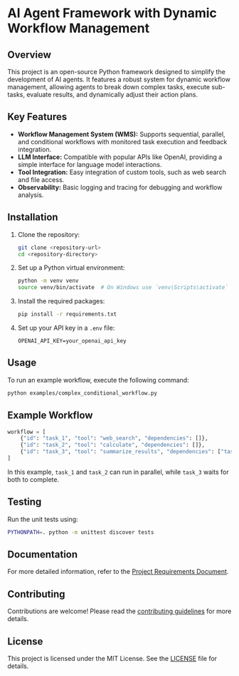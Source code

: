 # AI Agent Framework with Dynamic Workflow Management

## Overview

This project is an open-source Python framework designed to simplify the development of AI agents. It features a robust system for dynamic workflow management, allowing agents to break down complex tasks, execute sub-tasks, evaluate results, and dynamically adjust their action plans.

## Key Features

- **Workflow Management System (WMS):** Supports sequential, parallel, and conditional workflows with monitored task execution and feedback integration.
- **LLM Interface:** Compatible with popular APIs like OpenAI, providing a simple interface for language model interactions.
- **Tool Integration:** Easy integration of custom tools, such as web search and file access.
- **Observability:** Basic logging and tracing for debugging and workflow analysis.

## Installation

1. Clone the repository:
   ```bash
   git clone <repository-url>
   cd <repository-directory>
   ```

2. Set up a Python virtual environment:
   ```bash
   python -m venv venv
   source venv/bin/activate  # On Windows use `venv\Scripts\activate`
   ```

3. Install the required packages:
   ```bash
   pip install -r requirements.txt
   ```

4. Set up your API key in a `.env` file:
   ```plaintext
   OPENAI_API_KEY=your_openai_api_key
   ```

## Usage

To run an example workflow, execute the following command:
```bash
python examples/complex_conditional_workflow.py
```

## Example Workflow

```python
workflow = [
    {"id": "task_1", "tool": "web_search", "dependencies": []},
    {"id": "task_2", "tool": "calculate", "dependencies": []},
    {"id": "task_3", "tool": "summarize_results", "dependencies": ["task_1", "task_2"]},
]
```

In this example, `task_1` and `task_2` can run in parallel, while `task_3` waits for both to complete.

## Testing

Run the unit tests using:
```bash
PYTHONPATH=. python -m unittest discover tests
```

## Documentation

For more detailed information, refer to the [Project Requirements Document](docs/PRD.md).

## Contributing

Contributions are welcome! Please read the [contributing guidelines](CONTRIBUTING.md) for more details.

## License

This project is licensed under the MIT License. See the [LICENSE](LICENSE) file for details. 